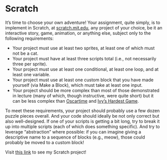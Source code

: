 # Scratch
It’s time to choose your own adventure! Your assignment, quite simply, is to implement in Scratch, at [scratch.mit.edu](scratch.mit.edu), any project of your choice, be it an interactive story, game, animation, or anything else, subject only to the following requirements:
  - Your project must use at least two sprites, at least one of which must not be a cat.
  - Your project must have at least three scripts total (i.e., not necessarily three per sprite).
  - Your project must use at least one conditional, at least one loop, and at least one variable.
  - Your project must use at least one custom block that you have made yourself (via Make a Block), which must take at least one input.
  - Your project should be more complex than most of those demonstrated in lecture (many of which, though instructive, were quite short) but it can be less complex than [Oscartime](https://scratch.mit.edu/projects/277537196) and [Ivy’s Hardest Game](https://scratch.mit.edu/projects/326129433).

To meet these requirements, your project should probably use a few dozen puzzle pieces overall. And your code should ideally be not only correct but also well-designed. If one of your scripts is getting a bit long, try to break it up into multiple scripts (each of which does something specific). And try to leverage “abstraction” where possible: if you can imagine giving a descriptive name to a sequence of blocks (e.g., meow), those could probably be moved to a custom block!

Visit [this link](https://scratch.mit.edu/projects/871836877) to see my Scratch project!
